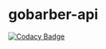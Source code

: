 # gobarber-api

[![Codacy Badge](https://api.codacy.com/project/badge/Grade/d1637043355e4c97b680dc276075287f)](https://app.codacy.com/manual/zEduardofaria/gobarber-api?utm_source=github.com&utm_medium=referral&utm_content=zEduardofaria/gobarber-api&utm_campaign=Badge_Grade_Dashboard)
